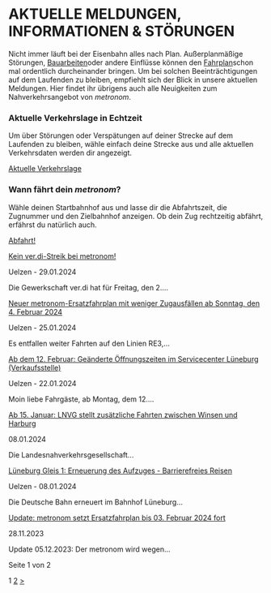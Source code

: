 AKTUELLE MELDUNGEN, INFORMATIONEN & STÖRUNGEN
==========

Nicht immer läuft bei der Eisenbahn alles nach Plan. Außerplanmäßige Störungen, [Bauarbeiten](https://www.der-metronom.de/fahrplan/baustellen-uebersicht/)oder andere Einflüsse können den [Fahrplan](https://www.der-metronom.de/fahrplan/regelfahrplan/)schon mal ordentlich durcheinander bringen. Um bei solchen Beeinträchtigungen auf dem Laufenden zu bleiben, empfiehlt sich der Blick in unsere aktuellen Meldungen. Hier findet ihr übrigens auch alle Neuigkeiten zum Nahverkehrsangebot von *metronom*.

### Aktuelle Verkehrslage in Echtzeit ###

Um über Störungen oder Verspätungen auf deiner Strecke auf dem Laufenden zu bleiben, wähle einfach deine Strecke aus und alle aktuellen Verkehrsdaten werden dir angezeigt.

[Aktuelle Verkehrslage](https://www.der-metronom.de/fahrplan/aktuelle-verkehrslage/)

### Wann fährt dein *metronom*? ###

Wähle deinen Startbahnhof aus und lasse dir die Abfahrtszeit, die Zugnummer und den Zielbahnhof anzeigen. Ob dein Zug rechtzeitig abfährt, erfährst du natürlich auch.

[Abfahrt!](https://www.der-metronom.de/fahrplan/wann-faehrt-mein-metronom/)

[Kein ver.di-Streik bei metronom!](https://www.der-metronom.de/aktuell/kein-ver-di-streik-bei-metronom/)

 Uelzen - 29.01.2024

Die Gewerkschaft ver.di hat für Freitag, den 2....

[Neuer metronom-Ersatzfahrplan mit weniger Zugausfällen ab Sonntag, den 4. Februar 2024](https://www.der-metronom.de/aktuell/neuer-metronom-ersatzfahrplan-mit-weniger-zugausfaellen-ab-sonntag-den-4-februar-2024/)

 Uelzen - 25.01.2024

Es entfallen weiter Fahrten auf den Linien RE3,...

[Ab dem 12. Februar: Geänderte Öffnungszeiten im Servicecenter Lüneburg (Verkaufsstelle)](https://www.der-metronom.de/aktuell/ab-dem-12-februar-geaenderte-oeffnungszeiten-im-servicecenter-lueneburg-verkaufsstelle/)

 Uelzen - 22.01.2024

Moin liebe Fahrgäste,
ab Montag, dem 12....

[Ab 15. Januar: LNVG stellt zusätzliche Fahrten zwischen Winsen und Harburg](https://www.der-metronom.de/aktuell/lnvg-stellt-zusaetzliche-fahrten-zwischen-winsen-und-harburg/)

 08.01.2024

 Die Landesnahverkehrsgesellschaft...

[Lüneburg Gleis 1: Erneuerung des Aufzuges - Barrierefreies Reisen](https://www.der-metronom.de/aktuell/lueneburg-gleis-1-erneuerung-des-aufzuges-barrierefreies-reisen/)

 Uelzen - 08.01.2024

Die Deutsche Bahn erneuert im Bahnhof Lüneburg...

[Update: metronom setzt Ersatzfahrplan bis 03. Februar 2024 fort](https://www.der-metronom.de/aktuell/ersatzfahrplan/)

 28.11.2023

Update 05.12.2023:
Der metronom wird wegen...

 Seite 1 von 2

 1 [2](https://www.der-metronom.de/unternehmen/aktuelles/seite/2/) [\>](https://www.der-metronom.de/unternehmen/aktuelles/seite/2/)
